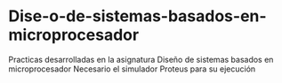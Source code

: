 # Dise-o-de-sistemas-basados-en-microprocesador
Practicas desarrolladas en la asignatura Diseño de sistemas basados en microprocesador
Necesario el simulador Proteus para su ejecución
